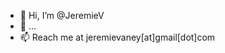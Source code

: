 - 👋 Hi, I’m @JeremieV
- 👀 ...
- 📫 Reach me at jeremievaney[at]gmail[dot]com

<!---
JeremieV/JeremieV is a ✨ special ✨ repository because its `README.md` (this file) appears on your GitHub profile.
You can click the Preview link to take a look at your changes.
--->
